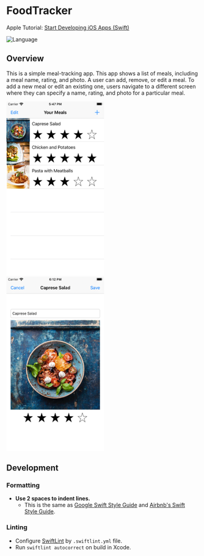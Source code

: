 # FoodTracker

Apple Tutorial: [Start Developing iOS Apps (Swift)](https://developer.apple.com/library/archive/referencelibrary/GettingStarted/DevelopiOSAppsSwift/)

![Language](https://img.shields.io/badge/Language-Swift-orange)

## Overview

This is a simple meal-tracking app. This app shows a list of meals, including a meal name, rating, and photo. A user can add, remove, or edit a meal. To add a new meal or edit an existing one, users navigate to a different screen where they can specify a name, rating, and photo for a particular meal.

<img src=
"https://github.com/mnrn/FoodTracker/blob/master/FoodTracker/Assets.xcassets/GitHub%20Images/SimulatorScreenShot1.imageset/SimulatorScreenShot1.png" width="256"> <img src=
"https://github.com/mnrn/FoodTracker/blob/master/FoodTracker/Assets.xcassets/GitHub%20Images/SimulatorScreenShot2.imageset/SimulatorScreenShot2.png" width="256">

## Development

### Formatting

- **Use 2 spaces to indent lines.**
  - This is the same as [Google Swift Style Guide](https://google.github.io/swift/) and [Airbnb's Swift Style Guide](https://github.com/airbnb/swift).
  
### Linting

- Configure [SwiftLint](https://github.com/realm/SwiftLint) by `.swiftlint.yml` file.
- Run `swiftlint autocorrect` on build in Xcode.
